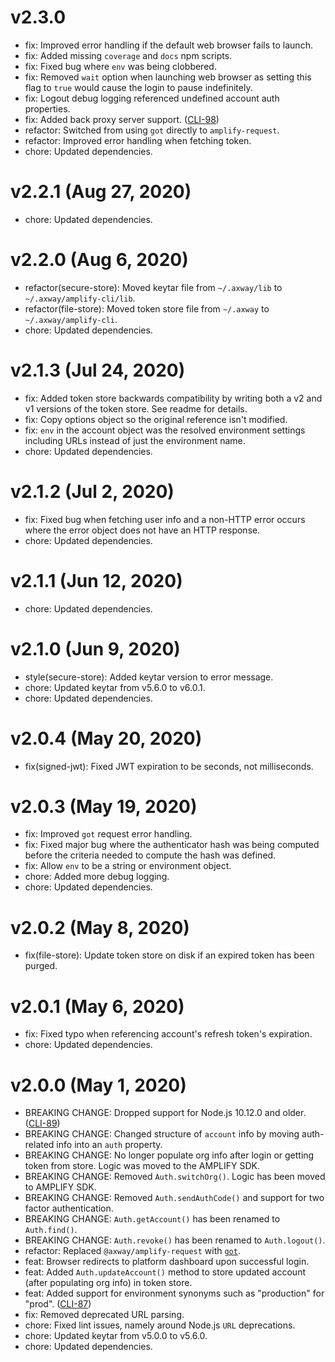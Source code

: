 # v2.3.0

 * fix: Improved error handling if the default web browser fails to launch.
 * fix: Added missing `coverage` and `docs` npm scripts.
 * fix: Fixed bug where `env` was being clobbered.
 * fix: Removed `wait` option when launching web browser as setting this flag to `true` would cause
   the login to pause indefinitely.
 * fix: Logout debug logging referenced undefined account auth properties.
 * fix: Added back proxy server support. ([CLI-98](https://jira.axway.com/browse/CLI-98))
 * refactor: Switched from using `got` directly to `amplify-request`.
 * refactor: Improved error handling when fetching token.
 * chore: Updated dependencies.

# v2.2.1 (Aug 27, 2020)

 * chore: Updated dependencies.

# v2.2.0 (Aug 6, 2020)

 * refactor(secure-store): Moved keytar file from `~/.axway/lib` to `~/.axway/amplify-cli/lib`.
 * refactor(file-store): Moved token store file from `~/.axway` to `~/.axway/amplify-cli`.
 * chore: Updated dependencies.

# v2.1.3 (Jul 24, 2020)

 * fix: Added token store backwards compatibility by writing both a v2 and v1 versions of the token
   store. See readme for details.
 * fix: Copy options object so the original reference isn't modified.
 * fix: `env` in the account object was the resolved environment settings including URLs instead of
   just the environment name.
 * chore: Updated dependencies.

# v2.1.2 (Jul 2, 2020)

 * fix: Fixed bug when fetching user info and a non-HTTP error occurs where the error object does
   not have an HTTP response.
 * chore: Updated dependencies.

# v2.1.1 (Jun 12, 2020)

 * chore: Updated dependencies.

# v2.1.0 (Jun 9, 2020)

 * style(secure-store): Added keytar version to error message.
 * chore: Updated keytar from v5.6.0 to v6.0.1.
 * chore: Updated dependencies.

# v2.0.4 (May 20, 2020)

 * fix(signed-jwt): Fixed JWT expiration to be seconds, not milliseconds.

# v2.0.3 (May 19, 2020)

 * fix: Improved `got` request error handling.
 * fix: Fixed major bug where the authenticator hash was being computed before the criteria needed
   to compute the hash was defined.
 * fix: Allow `env` to be a string or environment object.
 * chore: Added more debug logging.
 * chore: Updated dependencies.

# v2.0.2 (May 8, 2020)

 * fix(file-store): Update token store on disk if an expired token has been purged.

# v2.0.1 (May 6, 2020)

 * fix: Fixed typo when referencing account's refresh token's expiration.
 * chore: Updated dependencies.

# v2.0.0 (May 1, 2020)

 * BREAKING CHANGE: Dropped support for Node.js 10.12.0 and older.
   ([CLI-89](https://jira.axway.com/browse/CLI-89))
 * BREAKING CHANGE: Changed structure of `account` info by moving auth-related info into an `auth`
   property.
 * BREAKING CHANGE: No longer populate org info after login or getting token from store. Logic was
   moved to the AMPLIFY SDK.
 * BREAKING CHANGE: Removed `Auth.switchOrg()`. Logic has been moved to AMPLIFY SDK.
 * BREAKING CHANGE: Removed `Auth.sendAuthCode()` and support for two factor authentication.
 * BREAKING CHANGE: `Auth.getAccount()` has been renamed to `Auth.find()`.
 * BREAKING CHANGE: `Auth.revoke()` has been renamed to `Auth.logout()`.
 * refactor: Replaced `@axway/amplify-request` with [`got`](https://www.npmjs.com/package/got).
 * feat: Browser redirects to platform dashboard upon successful login.
 * feat: Added `Auth.updateAccount()` method to store updated account (after populating org info) in token store.
 * feat: Added support for environment synonyms such as "production" for "prod".
   ([CLI-87](https://jira.axway.com/browse/CLI-87))
 * fix: Removed deprecated URL parsing.
 * chore: Fixed lint issues, namely around Node.js `URL` deprecations.
 * chore: Updated keytar from v5.0.0 to v5.6.0.
 * chore: Updated dependencies.
